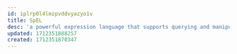 ```yaml
---
id: iplrp0l4lmzpvddvyazyo1v
title: SpEL
desc: 'a powerful expression language that supports querying and manipulating an object graph at runtime. The language syntax is similar to Unified EL but offers additional features, most notably method invocation and basic string templating functionality.'
updated: 1712351888257
created: 1712351870347
---
```

